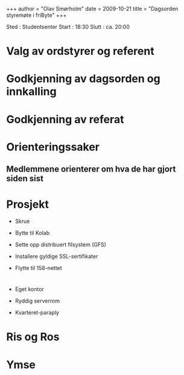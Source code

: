 +++
author = "Olav Smørholm"
date = 2009-10-21
title = "Dagsorden styremøte i friByte"
+++

Sted : Studentsenter Start : 18:30 Slutt : ca. 20:00

# Valg av ordstyrer og referent

# Godkjenning av dagsorden og innkalling

# Godkjenning av referat

# Orienteringssaker

## Medlemmene orienterer om hva de har gjort siden sist

# Prosjekt

-   Skrue

-   Bytte til Kolab

-   Sette opp distribuert filsystem (GFS)

-   Installere gyldige SSL-sertifikater

-   Flytte til 158-nettet

# 

-   Eget kontor

-   Ryddig serverrom

-   Kvarteret-paraply

# Ris og Ros

# Ymse
